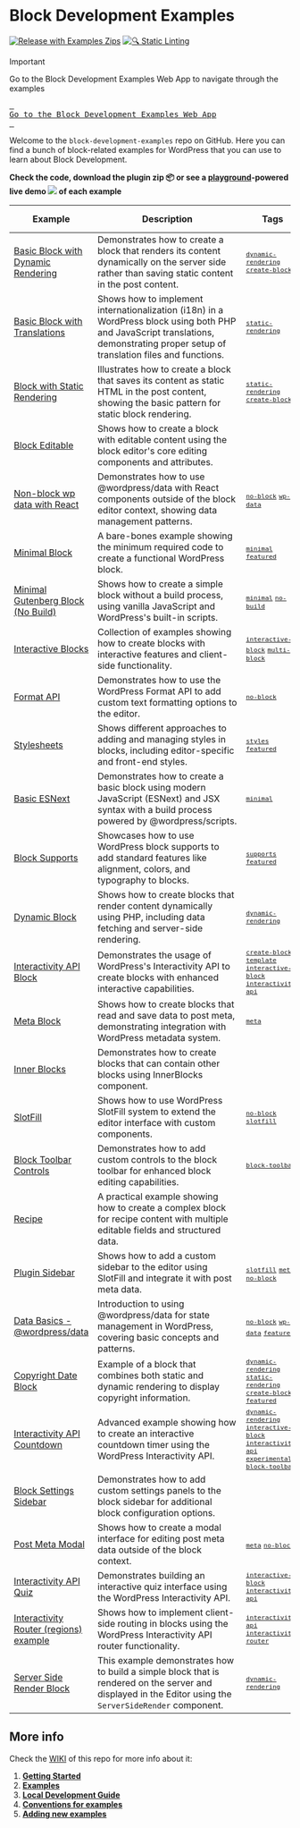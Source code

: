 # Block Development Examples

[![Release with Examples Zips](https://github.com/juanma-wp/block-development-examples/actions/workflows/release-zips.yml/badge.svg)](https://github.com/juanma-wp/block-development-examples/actions/workflows/release-zips.yml) [![🔍 Static Linting](https://github.com/juanma-wp/block-development-examples/actions/workflows/static-linting.yml/badge.svg)](https://github.com/juanma-wp/block-development-examples/actions/workflows/static-linting.yml)

> [!IMPORTANT]  
> Go to the Block Development Examples Web App to navigate through the examples
>
> [<kbd> <br>Go to the Block Development Examples Web App<br> </kbd>](https://juanma-wp.github.io/block-development-examples)

Welcome to the `block-development-examples` repo on GitHub. Here you can find a bunch of block-related examples for WordPress that you can use to learn about Block Development.

**Check the code, download the plugin zip 📦 or see a [playground](https://developer.wordpress.org/playground/)-powered live demo ![](https://raw.githubusercontent.com/juanma-wp/block-development-examples/trunk/_assets/icon-wp.svg) of each example**

<!-- Please, do not remove these @TABLE EXAMPLES BEGIN and @TABLE EXAMPLES END comments or modify the table inside. This table is automatically generated from the data at _data/examples.json and _data/tags.json -->
<!-- @TABLE EXAMPLES BEGIN -->
| Example | <span style="display: inline-block; width:250px">Description</span> | Tags |Download .zip | Live Demo |
| -------------------------------------------------------------------------------------------------- | ------------------------------------------------------------------------------------------------------------------------ | --------------------------------------------------------------------------------------------------------------------------------------- | ------------------------------------------------------------------------------------------------------------------------------------------------------------------------------------------------------------------------------------------------------------- | ----------------------------------------------------------------------------------------------------------------------------------------------------------------------------------------------------------------------------------------------------------------------------------------------------------------- |
| [Basic Block with Dynamic Rendering](https://github.com/juanma-wp/block-development-examples/tree/trunk/plugins/block-dynamic-rendering-64756b) | Demonstrates how to create a block that renders its content dynamically on the server side rather than saving static content in the post content. | <small><code><a href="https://juanma-wp.github.io/block-development-examples/?tags=dynamic-rendering">dynamic-rendering</a></code></small> <small><code><a href="https://juanma-wp.github.io/block-development-examples/?tags=create-block">create-block</a></code></small> | [📦](https://github.com/juanma-wp/block-development-examples/releases/download/latest/block-dynamic-rendering-64756b.zip "Install the plugin on any WordPress site using this zip and activate it to see the example in action") | [![](https://raw.githubusercontent.com/juanma-wp/block-development-examples/trunk/_assets/icon-wp.svg)](https://playground.wordpress.net/?blueprint-url=https://raw.githubusercontent.com/juanma-wp/block-development-examples/trunk/plugins/block-dynamic-rendering-64756b/_playground/blueprint.json "Click here to access a live demo of this example" ) |
| [Basic Block with Translations](https://github.com/juanma-wp/block-development-examples/tree/trunk/plugins/basic-block-translations-3df23d) | Shows how to implement internationalization (i18n) in a WordPress block using both PHP and JavaScript translations, demonstrating proper setup of translation files and functions. | <small><code><a href="https://juanma-wp.github.io/block-development-examples/?tags=static-rendering">static-rendering</a></code></small> | [📦](https://github.com/juanma-wp/block-development-examples/releases/download/latest/basic-block-translations-3df23d.zip "Install the plugin on any WordPress site using this zip and activate it to see the example in action") | [![](https://raw.githubusercontent.com/juanma-wp/block-development-examples/trunk/_assets/icon-wp.svg)](https://playground.wordpress.net/?blueprint-url=https://raw.githubusercontent.com/juanma-wp/block-development-examples/trunk/plugins/basic-block-translations-3df23d/_playground/blueprint.json "Click here to access a live demo of this example" ) |
| [Block with Static Rendering](https://github.com/juanma-wp/block-development-examples/tree/trunk/plugins/block-static-rendering-b16608) | Illustrates how to create a block that saves its content as static HTML in the post content, showing the basic pattern for static block rendering. | <small><code><a href="https://juanma-wp.github.io/block-development-examples/?tags=static-rendering">static-rendering</a></code></small> <small><code><a href="https://juanma-wp.github.io/block-development-examples/?tags=create-block">create-block</a></code></small> | [📦](https://github.com/juanma-wp/block-development-examples/releases/download/latest/block-static-rendering-b16608.zip "Install the plugin on any WordPress site using this zip and activate it to see the example in action") | [![](https://raw.githubusercontent.com/juanma-wp/block-development-examples/trunk/_assets/icon-wp.svg)](https://playground.wordpress.net/?blueprint-url=https://raw.githubusercontent.com/juanma-wp/block-development-examples/trunk/plugins/block-static-rendering-b16608/_playground/blueprint.json "Click here to access a live demo of this example" ) |
| [Block Editable](https://github.com/juanma-wp/block-development-examples/tree/trunk/plugins/editable-block-1b8c51) | Shows how to create a block with editable content using the block editor's core editing components and attributes. |  | [📦](https://github.com/juanma-wp/block-development-examples/releases/download/latest/editable-block-1b8c51.zip "Install the plugin on any WordPress site using this zip and activate it to see the example in action") | [![](https://raw.githubusercontent.com/juanma-wp/block-development-examples/trunk/_assets/icon-wp.svg)](https://playground.wordpress.net/?blueprint-url=https://raw.githubusercontent.com/juanma-wp/block-development-examples/trunk/plugins/editable-block-1b8c51/_playground/blueprint.json "Click here to access a live demo of this example" ) |
| [Non-block wp data with React](https://github.com/juanma-wp/block-development-examples/tree/trunk/plugins/non-block-react-wp-data-56d6f3) | Demonstrates how to use @wordpress/data with React components outside of the block editor context, showing data management patterns. | <small><code><a href="https://juanma-wp.github.io/block-development-examples/?tags=no-block">no-block</a></code></small> <small><code><a href="https://juanma-wp.github.io/block-development-examples/?tags=wp-data">wp-data</a></code></small> | [📦](https://github.com/juanma-wp/block-development-examples/releases/download/latest/non-block-react-wp-data-56d6f3.zip "Install the plugin on any WordPress site using this zip and activate it to see the example in action") | [![](https://raw.githubusercontent.com/juanma-wp/block-development-examples/trunk/_assets/icon-wp.svg)](https://playground.wordpress.net/?blueprint-url=https://raw.githubusercontent.com/juanma-wp/block-development-examples/trunk/plugins/non-block-react-wp-data-56d6f3/_playground/blueprint.json "Click here to access a live demo of this example" ) |
| [Minimal Block](https://github.com/juanma-wp/block-development-examples/tree/trunk/plugins/minimal-block-ca6eda) | A bare-bones example showing the minimum required code to create a functional WordPress block. | <small><code><a href="https://juanma-wp.github.io/block-development-examples/?tags=minimal">minimal</a></code></small> <small><code><a href="https://juanma-wp.github.io/block-development-examples/?tags=featured">featured</a></code></small> | [📦](https://github.com/juanma-wp/block-development-examples/releases/download/latest/minimal-block-ca6eda.zip "Install the plugin on any WordPress site using this zip and activate it to see the example in action") | [![](https://raw.githubusercontent.com/juanma-wp/block-development-examples/trunk/_assets/icon-wp.svg)](https://playground.wordpress.net/?blueprint-url=https://raw.githubusercontent.com/juanma-wp/block-development-examples/trunk/plugins/minimal-block-ca6eda/_playground/blueprint.json "Click here to access a live demo of this example" ) |
| [Minimal Gutenberg Block (No Build)](https://github.com/juanma-wp/block-development-examples/tree/trunk/plugins/minimal-block-no-build-e621a6) | Shows how to create a simple block without a build process, using vanilla JavaScript and WordPress's built-in scripts. | <small><code><a href="https://juanma-wp.github.io/block-development-examples/?tags=minimal">minimal</a></code></small> <small><code><a href="https://juanma-wp.github.io/block-development-examples/?tags=no-build">no-build</a></code></small> | [📦](https://github.com/juanma-wp/block-development-examples/releases/download/latest/minimal-block-no-build-e621a6.zip "Install the plugin on any WordPress site using this zip and activate it to see the example in action") | [![](https://raw.githubusercontent.com/juanma-wp/block-development-examples/trunk/_assets/icon-wp.svg)](https://playground.wordpress.net/?blueprint-url=https://raw.githubusercontent.com/juanma-wp/block-development-examples/trunk/plugins/minimal-block-no-build-e621a6/_playground/blueprint.json "Click here to access a live demo of this example" ) |
| [Interactive Blocks](https://github.com/juanma-wp/block-development-examples/tree/trunk/plugins/interactive-blocks-demos-99def1) | Collection of examples showing how to create blocks with interactive features and client-side functionality. | <small><code><a href="https://juanma-wp.github.io/block-development-examples/?tags=interactive-block">interactive-block</a></code></small> <small><code><a href="https://juanma-wp.github.io/block-development-examples/?tags=multi-block">multi-block</a></code></small> | [📦](https://github.com/juanma-wp/block-development-examples/releases/download/latest/interactive-blocks-demos-99def1.zip "Install the plugin on any WordPress site using this zip and activate it to see the example in action") | [![](https://raw.githubusercontent.com/juanma-wp/block-development-examples/trunk/_assets/icon-wp.svg)](https://playground.wordpress.net/?blueprint-url=https://raw.githubusercontent.com/juanma-wp/block-development-examples/trunk/plugins/interactive-blocks-demos-99def1/_playground/blueprint.json "Click here to access a live demo of this example" ) |
| [Format API](https://github.com/juanma-wp/block-development-examples/tree/trunk/plugins/format-api-f14b86) | Demonstrates how to use the WordPress Format API to add custom text formatting options to the editor. | <small><code><a href="https://juanma-wp.github.io/block-development-examples/?tags=no-block">no-block</a></code></small> | [📦](https://github.com/juanma-wp/block-development-examples/releases/download/latest/format-api-f14b86.zip "Install the plugin on any WordPress site using this zip and activate it to see the example in action") | [![](https://raw.githubusercontent.com/juanma-wp/block-development-examples/trunk/_assets/icon-wp.svg)](https://playground.wordpress.net/?blueprint-url=https://raw.githubusercontent.com/juanma-wp/block-development-examples/trunk/plugins/format-api-f14b86/_playground/blueprint.json "Click here to access a live demo of this example" ) |
| [Stylesheets](https://github.com/juanma-wp/block-development-examples/tree/trunk/plugins/stylesheets-79a4c3) | Shows different approaches to adding and managing styles in blocks, including editor-specific and front-end styles. | <small><code><a href="https://juanma-wp.github.io/block-development-examples/?tags=styles">styles</a></code></small> <small><code><a href="https://juanma-wp.github.io/block-development-examples/?tags=featured">featured</a></code></small> | [📦](https://github.com/juanma-wp/block-development-examples/releases/download/latest/stylesheets-79a4c3.zip "Install the plugin on any WordPress site using this zip and activate it to see the example in action") | [![](https://raw.githubusercontent.com/juanma-wp/block-development-examples/trunk/_assets/icon-wp.svg)](https://playground.wordpress.net/?blueprint-url=https://raw.githubusercontent.com/juanma-wp/block-development-examples/trunk/plugins/stylesheets-79a4c3/_playground/blueprint.json "Click here to access a live demo of this example" ) |
| [Basic ESNext](https://github.com/juanma-wp/block-development-examples/tree/trunk/plugins/basic-esnext-a2ab62) | Demonstrates how to create a basic block using modern JavaScript (ESNext) and JSX syntax with a build process powered by @wordpress/scripts. | <small><code><a href="https://juanma-wp.github.io/block-development-examples/?tags=minimal">minimal</a></code></small> | [📦](https://github.com/juanma-wp/block-development-examples/releases/download/latest/basic-esnext-a2ab62.zip "Install the plugin on any WordPress site using this zip and activate it to see the example in action") | [![](https://raw.githubusercontent.com/juanma-wp/block-development-examples/trunk/_assets/icon-wp.svg)](https://playground.wordpress.net/?blueprint-url=https://raw.githubusercontent.com/juanma-wp/block-development-examples/trunk/plugins/basic-esnext-a2ab62/_playground/blueprint.json "Click here to access a live demo of this example" ) |
| [Block Supports](https://github.com/juanma-wp/block-development-examples/tree/trunk/plugins/block-supports-6aa4dd) | Showcases how to use WordPress block supports to add standard features like alignment, colors, and typography to blocks. | <small><code><a href="https://juanma-wp.github.io/block-development-examples/?tags=supports">supports</a></code></small> <small><code><a href="https://juanma-wp.github.io/block-development-examples/?tags=featured">featured</a></code></small> | [📦](https://github.com/juanma-wp/block-development-examples/releases/download/latest/block-supports-6aa4dd.zip "Install the plugin on any WordPress site using this zip and activate it to see the example in action") | [![](https://raw.githubusercontent.com/juanma-wp/block-development-examples/trunk/_assets/icon-wp.svg)](https://playground.wordpress.net/?blueprint-url=https://raw.githubusercontent.com/juanma-wp/block-development-examples/trunk/plugins/block-supports-6aa4dd/_playground/blueprint.json "Click here to access a live demo of this example" ) |
| [Dynamic Block](https://github.com/juanma-wp/block-development-examples/tree/trunk/plugins/dynamic-block-b0bce7) | Shows how to create blocks that render content dynamically using PHP, including data fetching and server-side rendering. | <small><code><a href="https://juanma-wp.github.io/block-development-examples/?tags=dynamic-rendering">dynamic-rendering</a></code></small> | [📦](https://github.com/juanma-wp/block-development-examples/releases/download/latest/dynamic-block-b0bce7.zip "Install the plugin on any WordPress site using this zip and activate it to see the example in action") | [![](https://raw.githubusercontent.com/juanma-wp/block-development-examples/trunk/_assets/icon-wp.svg)](https://playground.wordpress.net/?blueprint-url=https://raw.githubusercontent.com/juanma-wp/block-development-examples/trunk/plugins/dynamic-block-b0bce7/_playground/blueprint.json "Click here to access a live demo of this example" ) |
| [Interactivity API Block](https://github.com/juanma-wp/block-development-examples/tree/trunk/plugins/interactivity-api-block-833d15) | Demonstrates the usage of WordPress's Interactivity API to create blocks with enhanced interactive capabilities. | <small><code><a href="https://juanma-wp.github.io/block-development-examples/?tags=create-block-template">create-block-template</a></code></small> <small><code><a href="https://juanma-wp.github.io/block-development-examples/?tags=interactive-block">interactive-block</a></code></small> <small><code><a href="https://juanma-wp.github.io/block-development-examples/?tags=interactivity-api">interactivity-api</a></code></small> | [📦](https://github.com/juanma-wp/block-development-examples/releases/download/latest/interactivity-api-block-833d15.zip "Install the plugin on any WordPress site using this zip and activate it to see the example in action") | [![](https://raw.githubusercontent.com/juanma-wp/block-development-examples/trunk/_assets/icon-wp.svg)](https://playground.wordpress.net/?blueprint-url=https://raw.githubusercontent.com/juanma-wp/block-development-examples/trunk/plugins/interactivity-api-block-833d15/_playground/blueprint.json "Click here to access a live demo of this example" ) |
| [Meta Block](https://github.com/juanma-wp/block-development-examples/tree/trunk/plugins/meta-block-bb1e55) | Shows how to create blocks that read and save data to post meta, demonstrating integration with WordPress metadata system. | <small><code><a href="https://juanma-wp.github.io/block-development-examples/?tags=meta">meta</a></code></small> | [📦](https://github.com/juanma-wp/block-development-examples/releases/download/latest/meta-block-bb1e55.zip "Install the plugin on any WordPress site using this zip and activate it to see the example in action") | [![](https://raw.githubusercontent.com/juanma-wp/block-development-examples/trunk/_assets/icon-wp.svg)](https://playground.wordpress.net/?blueprint-url=https://raw.githubusercontent.com/juanma-wp/block-development-examples/trunk/plugins/meta-block-bb1e55/_playground/blueprint.json "Click here to access a live demo of this example" ) |
| [Inner Blocks](https://github.com/juanma-wp/block-development-examples/tree/trunk/plugins/inner-blocks-dcd824) | Demonstrates how to create blocks that can contain other blocks using InnerBlocks component. |  | [📦](https://github.com/juanma-wp/block-development-examples/releases/download/latest/inner-blocks-dcd824.zip "Install the plugin on any WordPress site using this zip and activate it to see the example in action") | [![](https://raw.githubusercontent.com/juanma-wp/block-development-examples/trunk/_assets/icon-wp.svg)](https://playground.wordpress.net/?blueprint-url=https://raw.githubusercontent.com/juanma-wp/block-development-examples/trunk/plugins/inner-blocks-dcd824/_playground/blueprint.json "Click here to access a live demo of this example" ) |
| [SlotFill](https://github.com/juanma-wp/block-development-examples/tree/trunk/plugins/slotfill-2fb190) | Shows how to use WordPress SlotFill system to extend the editor interface with custom components. | <small><code><a href="https://juanma-wp.github.io/block-development-examples/?tags=no-block">no-block</a></code></small> <small><code><a href="https://juanma-wp.github.io/block-development-examples/?tags=slotfill">slotfill</a></code></small> | [📦](https://github.com/juanma-wp/block-development-examples/releases/download/latest/slotfill-2fb190.zip "Install the plugin on any WordPress site using this zip and activate it to see the example in action") | [![](https://raw.githubusercontent.com/juanma-wp/block-development-examples/trunk/_assets/icon-wp.svg)](https://playground.wordpress.net/?blueprint-url=https://raw.githubusercontent.com/juanma-wp/block-development-examples/trunk/plugins/slotfill-2fb190/_playground/blueprint.json "Click here to access a live demo of this example" ) |
| [Block Toolbar Controls](https://github.com/juanma-wp/block-development-examples/tree/trunk/plugins/block-toolbar-ab967f) | Demonstrates how to add custom controls to the block toolbar for enhanced block editing capabilities. | <small><code><a href="https://juanma-wp.github.io/block-development-examples/?tags=block-toolbar">block-toolbar</a></code></small> | [📦](https://github.com/juanma-wp/block-development-examples/releases/download/latest/block-toolbar-ab967f.zip "Install the plugin on any WordPress site using this zip and activate it to see the example in action") | [![](https://raw.githubusercontent.com/juanma-wp/block-development-examples/trunk/_assets/icon-wp.svg)](https://playground.wordpress.net/?blueprint-url=https://raw.githubusercontent.com/juanma-wp/block-development-examples/trunk/plugins/block-toolbar-ab967f/_playground/blueprint.json "Click here to access a live demo of this example" ) |
| [Recipe](https://github.com/juanma-wp/block-development-examples/tree/trunk/plugins/recipe-card-744e8a) | A practical example showing how to create a complex block for recipe content with multiple editable fields and structured data. |  | [📦](https://github.com/juanma-wp/block-development-examples/releases/download/latest/recipe-card-744e8a.zip "Install the plugin on any WordPress site using this zip and activate it to see the example in action") | [![](https://raw.githubusercontent.com/juanma-wp/block-development-examples/trunk/_assets/icon-wp.svg)](https://playground.wordpress.net/?blueprint-url=https://raw.githubusercontent.com/juanma-wp/block-development-examples/trunk/plugins/recipe-card-744e8a/_playground/blueprint.json "Click here to access a live demo of this example" ) |
| [Plugin Sidebar](https://github.com/juanma-wp/block-development-examples/tree/trunk/plugins/plugin-sidebar-9ee4a6) | Shows how to add a custom sidebar to the editor using SlotFill and integrate it with post meta data. | <small><code><a href="https://juanma-wp.github.io/block-development-examples/?tags=slotfill">slotfill</a></code></small> <small><code><a href="https://juanma-wp.github.io/block-development-examples/?tags=meta">meta</a></code></small> <small><code><a href="https://juanma-wp.github.io/block-development-examples/?tags=no-block">no-block</a></code></small> | [📦](https://github.com/juanma-wp/block-development-examples/releases/download/latest/plugin-sidebar-9ee4a6.zip "Install the plugin on any WordPress site using this zip and activate it to see the example in action") | [![](https://raw.githubusercontent.com/juanma-wp/block-development-examples/trunk/_assets/icon-wp.svg)](https://playground.wordpress.net/?blueprint-url=https://raw.githubusercontent.com/juanma-wp/block-development-examples/trunk/plugins/plugin-sidebar-9ee4a6/_playground/blueprint.json "Click here to access a live demo of this example" ) |
| [Data Basics - @wordpress/data](https://github.com/juanma-wp/block-development-examples/tree/trunk/plugins/data-basics-59c8f8) | Introduction to using @wordpress/data for state management in WordPress, covering basic concepts and patterns. | <small><code><a href="https://juanma-wp.github.io/block-development-examples/?tags=no-block">no-block</a></code></small> <small><code><a href="https://juanma-wp.github.io/block-development-examples/?tags=wp-data">wp-data</a></code></small> <small><code><a href="https://juanma-wp.github.io/block-development-examples/?tags=featured">featured</a></code></small> | [📦](https://github.com/juanma-wp/block-development-examples/releases/download/latest/data-basics-59c8f8.zip "Install the plugin on any WordPress site using this zip and activate it to see the example in action") | [![](https://raw.githubusercontent.com/juanma-wp/block-development-examples/trunk/_assets/icon-wp.svg)](https://playground.wordpress.net/?blueprint-url=https://raw.githubusercontent.com/juanma-wp/block-development-examples/trunk/plugins/data-basics-59c8f8/_playground/blueprint.json "Click here to access a live demo of this example" ) |
| [Copyright Date Block](https://github.com/juanma-wp/block-development-examples/tree/trunk/plugins/copyright-date-block-09aac3) | Example of a block that combines both static and dynamic rendering to display copyright information. | <small><code><a href="https://juanma-wp.github.io/block-development-examples/?tags=dynamic-rendering">dynamic-rendering</a></code></small> <small><code><a href="https://juanma-wp.github.io/block-development-examples/?tags=static-rendering">static-rendering</a></code></small> <small><code><a href="https://juanma-wp.github.io/block-development-examples/?tags=create-block">create-block</a></code></small> <small><code><a href="https://juanma-wp.github.io/block-development-examples/?tags=featured">featured</a></code></small> | [📦](https://github.com/juanma-wp/block-development-examples/releases/download/latest/copyright-date-block-09aac3.zip "Install the plugin on any WordPress site using this zip and activate it to see the example in action") | [![](https://raw.githubusercontent.com/juanma-wp/block-development-examples/trunk/_assets/icon-wp.svg)](https://playground.wordpress.net/?blueprint-url=https://raw.githubusercontent.com/juanma-wp/block-development-examples/trunk/plugins/copyright-date-block-09aac3/_playground/blueprint.json "Click here to access a live demo of this example" ) |
| [Interactivity API Countdown](https://github.com/juanma-wp/block-development-examples/tree/trunk/plugins/interactivity-api-countdown-3cd73e) | Advanced example showing how to create an interactive countdown timer using the WordPress Interactivity API. | <small><code><a href="https://juanma-wp.github.io/block-development-examples/?tags=dynamic-rendering">dynamic-rendering</a></code></small> <small><code><a href="https://juanma-wp.github.io/block-development-examples/?tags=interactive-block">interactive-block</a></code></small> <small><code><a href="https://juanma-wp.github.io/block-development-examples/?tags=interactivity-api">interactivity-api</a></code></small> <small><code><a href="https://juanma-wp.github.io/block-development-examples/?tags=experimental">experimental</a></code></small> <small><code><a href="https://juanma-wp.github.io/block-development-examples/?tags=block-toolbar">block-toolbar</a></code></small> | [📦](https://github.com/juanma-wp/block-development-examples/releases/download/latest/interactivity-api-countdown-3cd73e.zip "Install the plugin on any WordPress site using this zip and activate it to see the example in action") | [![](https://raw.githubusercontent.com/juanma-wp/block-development-examples/trunk/_assets/icon-wp.svg)](https://playground.wordpress.net/?blueprint-url=https://raw.githubusercontent.com/juanma-wp/block-development-examples/trunk/plugins/interactivity-api-countdown-3cd73e/_playground/blueprint.json "Click here to access a live demo of this example" ) |
| [Block Settings Sidebar](https://github.com/juanma-wp/block-development-examples/tree/trunk/plugins/settings-sidebar-82c525) | Demonstrates how to add custom settings panels to the block sidebar for additional block configuration options. |  | [📦](https://github.com/juanma-wp/block-development-examples/releases/download/latest/settings-sidebar-82c525.zip "Install the plugin on any WordPress site using this zip and activate it to see the example in action") | [![](https://raw.githubusercontent.com/juanma-wp/block-development-examples/trunk/_assets/icon-wp.svg)](https://playground.wordpress.net/?blueprint-url=https://raw.githubusercontent.com/juanma-wp/block-development-examples/trunk/plugins/settings-sidebar-82c525/_playground/blueprint.json "Click here to access a live demo of this example" ) |
| [Post Meta Modal](https://github.com/juanma-wp/block-development-examples/tree/trunk/plugins/post-meta-modal-2502fb) | Shows how to create a modal interface for editing post meta data outside of the block context. | <small><code><a href="https://juanma-wp.github.io/block-development-examples/?tags=meta">meta</a></code></small> <small><code><a href="https://juanma-wp.github.io/block-development-examples/?tags=no-block">no-block</a></code></small> | [📦](https://github.com/juanma-wp/block-development-examples/releases/download/latest/post-meta-modal-2502fb.zip "Install the plugin on any WordPress site using this zip and activate it to see the example in action") | [![](https://raw.githubusercontent.com/juanma-wp/block-development-examples/trunk/_assets/icon-wp.svg)](https://playground.wordpress.net/?blueprint-url=https://raw.githubusercontent.com/juanma-wp/block-development-examples/trunk/plugins/post-meta-modal-2502fb/_playground/blueprint.json "Click here to access a live demo of this example" ) |
| [Interactivity API Quiz](https://github.com/juanma-wp/block-development-examples/tree/trunk/plugins/interactivity-api-quiz-1835fa) | Demonstrates building an interactive quiz interface using the WordPress Interactivity API. | <small><code><a href="https://juanma-wp.github.io/block-development-examples/?tags=interactive-block">interactive-block</a></code></small> <small><code><a href="https://juanma-wp.github.io/block-development-examples/?tags=interactivity-api">interactivity-api</a></code></small> | [📦](https://github.com/juanma-wp/block-development-examples/releases/download/latest/interactivity-api-quiz-1835fa.zip "Install the plugin on any WordPress site using this zip and activate it to see the example in action") | [![](https://raw.githubusercontent.com/juanma-wp/block-development-examples/trunk/_assets/icon-wp.svg)](https://playground.wordpress.net/?blueprint-url=https://raw.githubusercontent.com/juanma-wp/block-development-examples/trunk/plugins/interactivity-api-quiz-1835fa/_playground/blueprint.json "Click here to access a live demo of this example" ) |
| [Interactivity Router (regions) example](https://github.com/juanma-wp/block-development-examples/tree/trunk/plugins/interactivity-router-2f43f8) | Shows how to implement client-side routing in blocks using the WordPress Interactivity API router functionality. | <small><code><a href="https://juanma-wp.github.io/block-development-examples/?tags=interactivity-api">interactivity-api</a></code></small> <small><code><a href="https://juanma-wp.github.io/block-development-examples/?tags=interactivity-router">interactivity-router</a></code></small> | [📦](https://github.com/juanma-wp/block-development-examples/releases/download/latest/interactivity-router-2f43f8.zip "Install the plugin on any WordPress site using this zip and activate it to see the example in action") | [![](https://raw.githubusercontent.com/juanma-wp/block-development-examples/trunk/_assets/icon-wp.svg)](https://playground.wordpress.net/?blueprint-url=https://raw.githubusercontent.com/juanma-wp/block-development-examples/trunk/plugins/interactivity-router-2f43f8/_playground/blueprint.json "Click here to access a live demo of this example" ) |
| [Server Side Render Block](https://github.com/juanma-wp/block-development-examples/tree/trunk/plugins/server-side-render-block-d26119) | This example demonstrates how to build a simple block that is rendered on the server and displayed in the Editor using the `ServerSideRender` component. | <small><code><a href="https://juanma-wp.github.io/block-development-examples/?tags=dynamic-rendering">dynamic-rendering</a></code></small> | [📦](https://github.com/juanma-wp/block-development-examples/releases/download/latest/server-side-render-block-d26119.zip "Install the plugin on any WordPress site using this zip and activate it to see the example in action") | [![](https://raw.githubusercontent.com/juanma-wp/block-development-examples/trunk/_assets/icon-wp.svg)](https://playground.wordpress.net/?blueprint-url=https://raw.githubusercontent.com/juanma-wp/block-development-examples/trunk/plugins/server-side-render-block-d26119/_playground/blueprint.json "Click here to access a live demo of this example" ) |
<!-- @TABLE EXAMPLES END -->

## More info

Check the [WIKI](https://github.com/juanma-wp/block-development-examples/wiki) of this repo for more info about it:

1. **[Getting Started](https://github.com/juanma-wp/block-development-examples/wiki/01-Getting-Started)**
2. **[Examples](https://github.com/juanma-wp/block-development-examples/wiki/02-Examples)**
3. **[Local Development Guide](https://github.com/juanma-wp/block-development-examples/wiki/05-Local-Development-Guide)**
4. **[Conventions for examples](https://github.com/juanma-wp/block-development-examples/wiki/06-Conventions-for-examples)**
5. **[Adding new examples](https://github.com/juanma-wp/block-development-examples/wiki/07-Adding-new-examples)**
